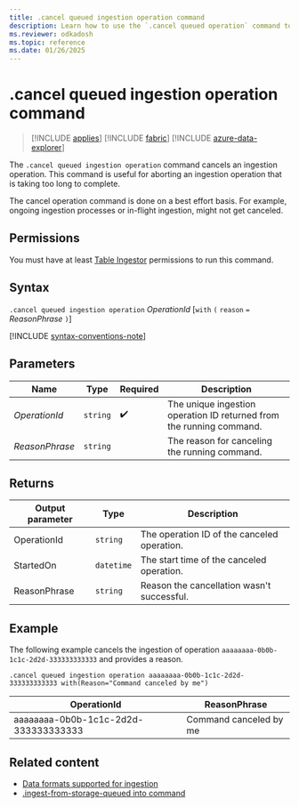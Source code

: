 ```yaml
---
title: .cancel queued ingestion operation command
description: Learn how to use the `.cancel queued operation` command to cancel a long-running operation.
ms.reviewer: odkadosh
ms.topic: reference
ms.date: 01/26/2025
---
```

# .cancel queued ingestion operation command

> [!INCLUDE [applies](../../includes/applies-to-version/applies.md)] [!INCLUDE [fabric](../../includes/applies-to-version/fabric.md)] [!INCLUDE [azure-data-explorer](../../includes/applies-to-version/azure-data-explorer.md)]

The `.cancel queued ingestion operation` command cancels an ingestion operation. This command is useful for aborting an ingestion operation that is taking too long to complete.

The cancel operation command is done on a best effort basis. For example, ongoing ingestion processes or in-flight ingestion, might not get canceled.

## Permissions

You must have at least [Table Ingestor](../../access-control/role-based-access-control.md) permissions to run this command.

## Syntax

`.cancel queued ingestion operation` *OperationId* [`with` `(` `reason` `=` *ReasonPhrase* `)`]

[!INCLUDE [syntax-conventions-note](../../includes/syntax-conventions-note.md)]

## Parameters

| Name | Type | Required | Description |
|--|--|--|--|
| *OperationId* | `string` |  :heavy_check_mark: | The unique ingestion operation ID returned from the running command.|
| *ReasonPhrase* | `string` | | The reason for canceling the running command.|

## Returns

|Output parameter |Type |Description|
|---|---|---|
|OperationId | `string` | The operation ID of the canceled operation.|
|StartedOn | `datetime` | The start time of the canceled operation. |
|ReasonPhrase | `string` | Reason the cancellation wasn't successful. |

## Example

The following example cancels the ingestion of operation `aaaaaaaa-0b0b-1c1c-2d2d-333333333333` and provides a reason.

<!-- csl -->
```Kusto
.cancel queued ingestion operation aaaaaaaa-0b0b-1c1c-2d2d-333333333333 with(Reason="Command canceled by me")
```

|OperationId|ReasonPhrase|
|---|---|
|aaaaaaaa-0b0b-1c1c-2d2d-333333333333|Command canceled by me|

## Related content

* [Data formats supported for ingestion](../../ingestion-supported-formats.md)
* [.ingest-from-storage-queued into command](ingest-from-storage-queued.md)
